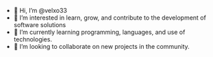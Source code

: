 


- 👋 Hi, I’m @velxo33
- 👀 I’m interested in learn, grow, and contribute to the development of software solutions
- 🌱 I’m currently learning programming, languages, and use of technologies.
- 💞️ I’m looking to collaborate on new projects in the community.


<!---
velxo33/velxo33 is a ✨ special ✨ repository because its `README.md` (this file) appears on your GitHub profile.
You can click the Preview link to take a look at your changes.
--->
